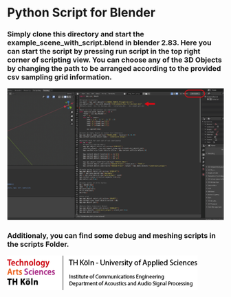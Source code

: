 ﻿# Python Script for Blender

### Simply clone this directory and start the example_scene_with_script.blend in blender 2.83. Here you can start the script by pressing run script in the top right corner of scripting view. You can choose any of the 3D Objects by changing the path to be arranged according to the provided csv sampling grid information.

<img src = "1.png">

### Additionaly, you can find some debug and meshing scripts in the scripts Folder.

<img src = "../x_TH_footer.png">
